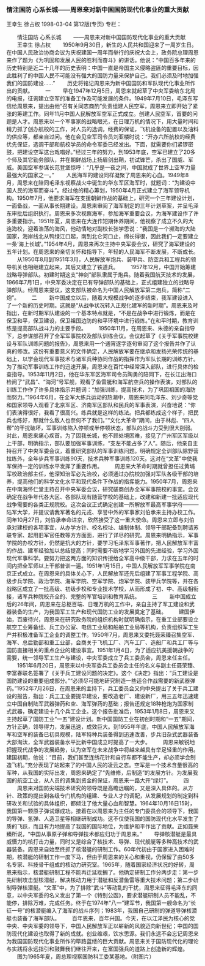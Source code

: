 ### 情注国防  心系长城——周恩来对新中国国防现代化事业的重大贡献
王幸生  徐占权
1998-03-04
第12版(专页)
专栏：

　　情注国防  心系长城
　　——周恩来对新中国国防现代化事业的重大贡献
　　王幸生  徐占权
　　1950年9月30日，新生的人民共和国迎来了一周岁生日。在中国人民政治协商会议为庆祝建国一周年而举行的庆祝大会上，政务院总理周恩来作了题为《为巩固和发展人民的胜利而奋斗》的讲话。他说：“中国百多年来的历史特别是近二十几年的历史表明：中国一直是帝国主义侵略盗匪的重要目标，因此胜利了的中国人民不可能没有强大的国防力量来保护自己。我们必须及时地加强我们的国防建设……”
　　历史将铭记周恩来为新中国国防和军队现代化事业所作出的贡献。
　　一
　　早在1947年12月5日，周恩来就起草了中央军委给东北局的电报，征询建立空军的准备工作及可能发展的条件。1949年7月10日，毛泽东写信给周恩来，提出由他“召有关同志商酌”负责组建人民空军，周恩来立即开始了紧张的筹建工作。同年11月中国人民解放军空军正式成立。创建人民空军，首要的问题是人才。周恩来以一个军事家的战略眼光，在日理万机的情况下，用大量时间和精力抓了创办航校的工作，对人员的选调，经费的保证，飞机设备的配置以及油料的供应等，都亲自过问。他在会见空军司令员刘亚楼时说：“开办六所航校的经费优先保证，选调干部和航校学员的命令军委已经发出。下面，就需要你们紧锣密鼓，把建设空军这台戏唱好。”经过三年的努力，到1953年底，空军已建立了20多个师及其它勤务部队，并在朝鲜战场上扬眉剑出鞘，初试锋芒，杀出了国威、军威。美国空军参谋长范登堡惊呼：“几乎是一夜之间，中国就成了世界上空军力量最强大的国家之一。”
　　人民海军的建设同样凝聚了周恩来的心血。1949年8月，周恩来在陪同毛泽东视察战火中诞生的华东军区海军时，就题词：“为建设中国人民的海军而奋斗”。经过他的精心筹划，1950年4月正式建立了海军领导机构。1950年7月，他要求海军在支援朝鲜作战的基础上，研究一个三年建设计划，一面备战，一面从事长期建设。周恩来审阅了海军制定的三年计划草案，并呈毛泽东审批后组织执行。周恩来多次视察海军，参加海军重要会议，为海军建设作了许多重要指示。1951年夏，周恩来在大连作短期休养期间，他视察了成立不久的大连海校，迎着浩荡的海风，他动情地对副校长张学思说：“我国是一个濒海的大陆国家，海岸线北从鸭绿江口起，南到北仑河口止，绵长得很，因此我们一定要建立一条‘海上长城’。”1954年4月，周恩来再次主持中央军委会议，研究了海军建设的五年计划。在周恩来的亲切关怀和指导下，年轻的人民海军不断发展，不断成长。
　　从1950年8月到1951年3月，人民解放军炮兵、装甲兵、防空兵和工程兵的领导机关也相继建立起来，其后又建立了铁道兵。
　　1957年12月，中国开始筹建战略导弹部队。初建时期这支“神剑”部队隶属于炮兵。随着我国航天技术的发展，1966年7月1日，中央军委决定在已有导弹部队的基础上，正式组建独立的战略导弹部队。经周恩来提议，这支部队被命名为中国人民解放军第二炮兵，简称“二炮”。
　　二
　　新中国成立以后，随着大规模战争的逐步结束，我军建设进入了一个新的历史时期。这就是“从战争状况转入正规化建军的新时期”。周恩来及时指出，在新时期军队建设的一个基本特点就是，“不是在战争中进行锻炼，而是在保卫和平，保卫建设，保卫祖国边防的和平环境中进行锻炼。”在和平时期，教育训练是提高部队战斗力的主要手段。
　　1950年11月，在周恩来、朱德的亲自指导下，总参谋部召开了全军军事院校及部队训练会议。会议起草了《关于军事院校建设与军队训练问题的报告》，周恩来用一个通宵逐字逐句审阅了这个报告并作了认真的修改。这份有重要意义的文件确定，人民解放军要在继承和发扬光荣传统的基础上，以学会现代军事技术与诸军兵种协同作战的指挥作为军队长期的训练方针。为了推动军事训练工作的迅速开展，周恩来在百忙中经常深入部队，进行具体的检查指导。1953年11月2日，他在华东军区海军司令员陶勇的陪同下，在长江出海口检阅了“武昌”、“海河”号军舰，观看了鱼雷艇和海军航空兵的操作表演，对部队的训练工作作了许多具体指示并题词：“加强训练，提高技术，为了巩固祖国的海防而努力。”1964年6月，在全军大练兵运动的热潮中，周恩来同毛泽东、刘少奇等党和国家领导人观看了北京军区、济南军区部队和民兵的军事表演，兴奋地说：“你们表演得很好，我看了很高兴。练兵就是这样的练法。把兵都练成这个样子，把民兵也练好，那就什么敌人也奈何不了我们。”“文化大革命”期间，由于林彪、“四人帮”的干扰破坏，军事训练陷入停顿或半停顿状态，部队的战斗力受到很大削弱。对此，周恩来痛心疾首。为了固我长城，他不顾处境困难，接见了广州军区军级以上干部，明确指示，部队要加强军事训练，“支左不能占多了人”。随后，他亲自主持召开了中央军委会议，着重研究部队的军事训练问题。明确规定全训部队除野营拉练外，全年步兵军事训练90天，技术兵种军事训练120天。这对在“文革”中使我军保持一定的训练水平发挥了重要作用。
　　周恩来大革命时期就曾担任过黄埔军校政治部主任，他深知治军必先治校，必须通过办院校加强对军队各级干部的培养，提高他们的科学文化水平和现代条件下作战的指挥能力。1950年7月，周恩来在中南海怀仁堂主持召开中央军委会议，研究磋商创办全军军事院校的事宜。会议确定在战争年代各大区、各部队现有随营学校的基础上，改建和新建一批适应现代战争需要的各类正规院校。这次会议正式确定创建一所解放军最高军事学府———陆军大学，并提议请我军著名的元戎、享誉中外的军事家刘伯承来主持办校工作。同年10月27日，刘伯承奉命进京，欣然接受了这一重大使命。周恩来立即与刘伯承对建校的各项事宜，从办学方针、校名校址、编制体制、领导干部配备到聘请苏联专家、起用旧军官任教等方方面面，进行了详尽的研究。周恩来明确指示，军事学院的办校方针，仍然是抗大的方针，要学习毛泽东军事著作，把人民解放军丰富的作战、建军经验加以总结提高；同时需要不断地学习外国的先进经验，学习外国现代军事科学。要努力把这两方面的知识传授给全军高中级干部，力求在五年的时间内把全军师以上干部普训一遍。1951年1月15日，中国人民解放军军事学院在南京正式成立。在周恩来的具体关心下，人民解放军还先后组建了军事工程学院、高级步兵学院、政治学院、海军学院、空军学院、炮军学院、装甲兵学院等，并在各战略区成立了一批高级、初级步校和专业技术学校，从而形成了初、中、高级相衔接，诸军兵种院校齐全的、完整的军官培训和教育系统。
　　三
　　新中国成立后的26年间，周恩来在总枢百端、日理万机的工作中，亲自主持了军工建设和武器装备的生产，为我国军工生产和现代国防工业的发展奠定了基础。
　　建国伊始，百废待兴，周恩来在研究政务院的组织机构时就明确指示，在重工业部要设立航空工业筹备组、兵工办公室、电信工业局和船舶工业局等机构，负责组织军工生产并积极准备军工企业的调整工作。1950年7月，周恩来又委托聂荣臻召集空军、海军、总后勤部和重工业部，会商关于飞机工厂、汽车工厂、造船厂和兵工厂等与国防直接相关的重点企业的建设事宜。1951年1月4日，为了适应抗美援朝战争的需要，统一领导军工生产与建设，中央军委成立了兵工委员会，周恩来任主任。
　　1951年6月20日，周恩来以中央军委兵工委员会主任的名义与副主任聂荣臻、李富春联名签署了《关于兵工建设问题的决定》。这个《决定》指出：“兵工建设是国防建设的重要组成部分。”“必须尽可能地研究制造一些适合作战需要的新武器弹药。”1952年7月26日，在周恩来的主持下，兵工委员会又向中央提出了关于兵工建设的报告，指出：兵工工业要提早建设，要改造老厂、建设新厂，用三五年迅速建立中国自制陆军武器弹药和空、海军弹药的基础；报告还规定18种枪炮为国家制式武器，确定建设十几个兵工企业。这个报告批准后，1953年1月8日，周恩来又主持起草了国防工业“一五”建设计划。新中国国防工业在初创时期和“一五”期间，方针正确，领导得力，发展迅速，成效巨大。到1955年年底，中国人民解放军海军和空军的装备已初具规模，陆军特种兵装备得到迅速改善，步兵旧杂式武器装备大部淘汰，全军武器装备水平比新中国成立时提高了一大步。
　　周恩来敏锐地把握现代战争的发展趋势，认为空军在未来战争中将越来越具有举足轻重的作用。建国初期，他说：“目前，我们甚至连绣花针和自行车都不能生产，却必须学会制造飞机。”充分表现了站起来了的中国人民的凌云之志。空军是一个技术含量很高的军种，从我国的实际出发，周恩来确定了“先维修，后制造”的发展方针。为发展我国的航空工业，从人员的调集到资金的保证，周恩来一路大开“绿灯”。
　　四
　　周恩来对国防尖端技术研究的领导既是高瞻远瞩的，又是深入具体的。从方针、政策的提出到各级专门机构的组建、专业人才的调配，从发展规划的制定到科研攻关和试验的具体组织，都倾注了他大量心血和智慧。1964年10月16日15时，我国第一颗原子弹试爆成功。接着在以周恩来为主任的专门委员会的领导下，我国的导弹、氢弹、人造卫星等相继研制成功。这不仅使我国的国防现代化水平发生了质的飞跃，而且有力地提高了我国的国际地位，为维护和平作出了贡献。正如聂荣臻所说，“中国从事原子弹和导弹技术都应归功于周恩来。”
　　导弹核潜艇是最具威慑力的核打击力量，同时又是综合了核技术、导弹、现代舰艇等多种高技术的武器装备。周恩来自始至终抓了核潜艇的研制工作。60年代初由于国家进入困难时期，核潜艇的研制工作一度下马，但由于周恩来的关心和重视，仍保留了由50多名专家、科技骨干组成的核动力研究室。1965年，随着国家经济状况的好转，周恩来指示，核潜艇研制工程不能再迁延耽搁了。他确定研制工作分两步走：第一步先研制攻击型核潜艇，解决核动力用于潜艇和反潜鱼雷等重大技术问题；第二步研制导弹核潜艇。“文革”中，为了排除“武斗”等动乱的干扰，周恩来征得毛泽东的同意，以中央军委的名义发出了第一个《特别公函》，要求潜艇研制人员不能乱，不能停，排除万难，完成任务。终于在1974年“八一”建军节，我国第一艘命名为“长征一号”的核潜艇编入了海军的战斗序列；1983年，我国自己研制的弹道导弹核潜艇也装备了海军部队。
　　百年恩来，百年兴国。今天，在以江泽民为核心的党中央、中央军委的领导下，中国人民解放军正以崭新的风貌迈向新世纪；中国的国防现代化建设也取得了新的成就。创业维艰，饮水思源。我们永远不会忘记周恩来为我国国防现代化事业所作的筚路蓝缕的巨大贡献。周恩来关于国防现代化的理论与实践将永远指引和鼓舞我们继往开来，在富国强兵的道路上创造新的辉煌。
　　图为1965年夏，周总理视察国防科工委某基地。（附图片）
